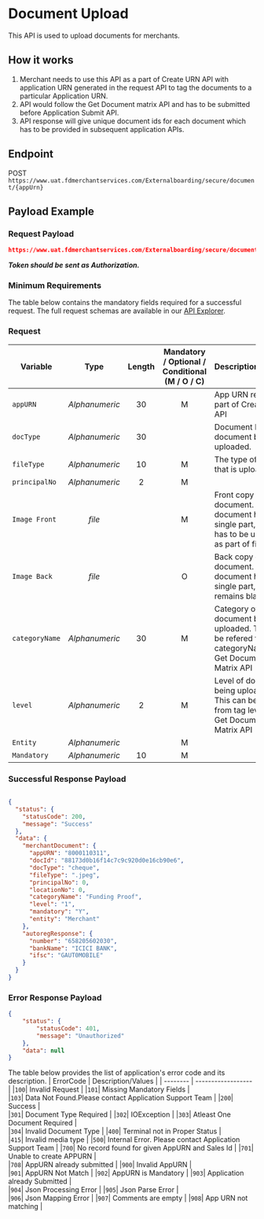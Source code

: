 # Document Upload

This API is used to upload documents for merchants.

## How it works
1. Merchant needs to use this API as a part of Create URN API with application URN generated in the request API to tag the documents to 
   a particular Application URN.
2. API would follow the Get Document matrix API and has to be submitted before Application Submit API.
3. API response will give unique document ids for each document which has to be provided in subsequent application APIs. 

## Endpoint

POST `https://www.uat.fdmerchantservices.com/Externalboarding/secure/document/{appUrn}`

## Payload Example

### Request Payload

```json
https://www.uat.fdmerchantservices.com/Externalboarding/secure/document/10000745

```
  
***Token should be sent as Authorization.***

### Minimum Requirements

The table below contains the mandatory fields required for a successful request. The full request schemas are available in our [API Explorer](../api/?type=get&path=/Externalboarding/secure/document/{appUrn}).

### Request
| Variable | Type | Length |  Mandatory / Optional / Conditional  (M / O / C)  | Description/Values |
| -------- | :-------: | :--: | :------------: | ------------------ |
| `appURN` |	*Alphanumeric* |	30 | M |	App URN retured as part of Create URN API |	 
| `docType` |	*Alphanumeric* |	30  |	  |	Document Name of document being uploaded. |  	
| `fileType` |	*Alphanumeric*  |	10	| M |	The type of the file that is uploaded	 |
| `principalNo` |	*Alphanumeric* |	2 |	M	| |	
| `Image Front` |	*file* |	|	M |	Front copy of the document. If document has single part, same has to be uploaded as part of file1. |
| `Image Back` |	*file* |	|	O |	Back copy of the document. If document has single part, file2 remains blank	|
| `categoryName` |	*Alphanumeric* |	30|	M |	Category of document being uploaded. This can be refered from tag categoryName in Get Document Matrix API	|
| `level` |	*Alphanumeric* |	2 |	M |	Level of document being uploaded. This can be refered from tag level in Get Document Matrix API	|
| `Entity` |	*Alphanumeric* |	|	M		| |
| `Mandatory` |	*Alphanumeric* |	10 |	M ||

### Successful Response Payload

```json

{
  "status": {
    "statusCode": 200,
    "message": "Success"
  },
  "data": {
    "merchantDocument": {
      "appURN": "8000110311",
      "docId": "88173d0b16f14c7c9c920d0e16cb90e6",
      "docType": "cheque",
      "fileType": ".jpeg",
      "principalNo": 0,
      "locationNo": 0,
      "categoryName": "Funding Proof",
      "level": "1",
      "mandatory": "Y",
      "entity": "Merchant"
    },
    "autoregResponse": {
      "number": "658205602030",
      "bankName": "ICICI BANK",
      "ifsc": "GAUT0MOBILE"
    }
  }
}
```

### Error Response Payload

```json
{
	"status": {
		"statusCode": 401,
		"message": "Unauthorized"
	},
	"data": null
}
```

The table below provides the list of application's error code and its description.
| ErrorCode |  Description/Values |
| --------  | ------------------ |
|`100`| Invalid Request |
|`101`| Missing Mandatory Fields |  
|`103`| Data Not Found.Please contact Application Support Team |
|`200`|  Success |  
|`301`| Document Type Required |
|`302`| IOException |
|`303`| Atleast One Document Required |  
|`304`| Invalid Document Type |
|`400`| Terminal not in Proper Status |  
|`415`| Invalid media type |
|`500`| Internal Error. Please contact Application Support Team |
|`700`| No record found for given AppURN and Sales Id |
|`701`| Unable to create APPURN |  
|`708`| AppURN already submitted |
|`900`|  Invalid AppURN |  
|`901`| AppURN Not Match |
|`902`| AppURN is Mandatory |
|`903`| Application already Submitted |  
|`904`| Json Processing Error |
|`905`|  Json Parse Error |  
|`906`| Json Mapping Error |
|`907`| Comments are empty |
|`908`| App URN not matching |
